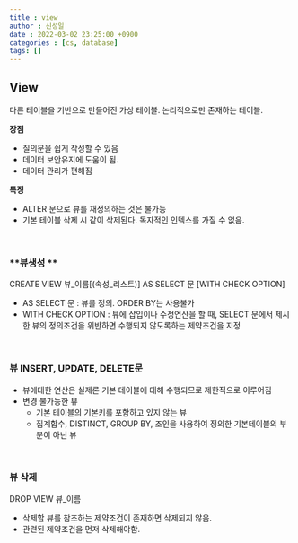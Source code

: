 ```yaml
---
title : view
author : 신성일
date : 2022-03-02 23:25:00 +0900
categories : [cs, database]
tags: []
---
```


## **View**

다른 테이블을 기반으로 만들어진 가상 테이블. 논리적으로만 존재하는 테이블.

**장점**

- 질의문을 쉽게 작성할 수 있음
- 데이터 보안유지에 도움이 됨.
- 데이터 관리가 편해짐

**특징**

- ALTER 문으로 뷰를 재정의하는 것은 불가능
- 기본 테이블 삭제 시 같이 삭제된다. 독자적인 인덱스를 가질 수 없음.

<br/>

### **뷰생성 **

CREATE VIEW 뷰\_이름[(속성_리스트)] AS SELECT 문  [WITH CHECK OPTION]

- AS SELECT 문 : 뷰를 정의. ORDER BY는 사용불가
- WITH CHECK OPTION : 뷰에 삽입이나 수정연산을 할 때, SELECT 문에서 제시한 뷰의 정의조건을 위반하면 수행되지 않도록하는 제약조건을 지정

<BR/>

### **뷰 INSERT, UPDATE, DELETE문**

- 뷰에대한 연산은 실제론 기본 테이블에 대해 수행되므로 제한적으로 이루어짐
- 변경 불가능한 뷰
  - 기본 테이블의 기본키를 포함하고 있지 않는 뷰
  - 집계합수, DISTINCT, GROUP BY, 조인을 사용하여 정의한 기본테이블의 부분이 아닌 뷰

<BR/>

### **뷰 삭제**

DROP VIEW 뷰_이름

- 삭제할 뷰를 참조하는 제약조건이 존재하면 삭제되지 않음.
- 관련된 제약조건을 먼저 삭제해야함.
